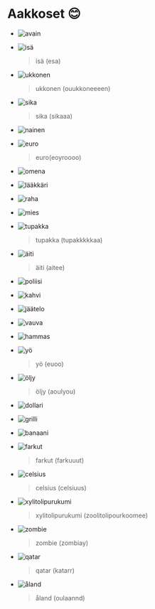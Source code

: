 # Aakkoset 😊

*   ![avain](./screenshots/avain.png)


*   ![isä](./screenshots/isä.png)
    > isä (esa)


*   ![ukkonen](./screenshots/ukkonen.png)
    > ukkonen (ouukkoneeeen)


*   ![sika](./screenshots/sika.png)
    > sika (sikaaa)


*   ![nainen](./screenshots/nainen.png)


*   ![euro](./screenshots/euro.png)
    > euro(eoyroooo)

*   ![omena](./screenshots/omena.png)


*   ![lääkkäri](./screenshots/lääkkäri.png)


*   ![raha](./screenshots/raha.png)


*   ![mies](./screenshots/mies.png)


*   ![tupakka](./screenshots/tupakka.png)
    > tupakka (tupakkkkkaa)


*   ![äiti](./screenshots/äiti.png)
    > äiti (aitee)


*   ![poliisi](./screenshots/poliisi.png)


*   ![kahvi](./screenshots/kahvi.png)


*   ![jäätelo](./screenshots/jäätelö.png)


*   ![vauva](./screenshots/vauva.png)


*   ![hammas](./screenshots/hammas.png)


*   ![yö](./screenshots/yö.png)
    > yö (euoo)

*   ![öljy](./screenshots/öljy.png)
    > öljy (aoulyou)


*   ![dollari](./screenshots/dollari.png)


*   ![grilli](./screenshots/grilli.png)


*   ![banaani](./screenshots/banaani.png)


*   ![farkut](./screenshots/farkut.png)
    > farkut (farkuuut)

*   ![celsius](./screenshots/celsius.png)
    > celsius (celsiuus)


*   ![xylitolipurukumi](./screenshots/xylitolipurukumi.png)
    > xylitolipurukumi (zoolitolipourkoomee)


*   ![zombie](./screenshots/zombie.png)
    > zombie (zombiay)

*   ![qatar](./screenshots/qatar.png)
    > qatar (katarr)

*   ![åland](./screenshots/åland.png)
    > åland (oulaannd)
